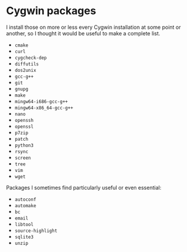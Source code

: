 Cygwin packages
===============

I install those on more or less every Cygwin installation at some point or
another, so I thought it would be useful to make a complete list.

* `cmake`
* `curl`
* `cygcheck-dep`
* `diffutils`
* `dos2unix`
* `gcc-g++`
* `git`
* `gnupg`
* `make`
* `mingw64-i686-gcc-g++`
* `mingw64-x86_64-gcc-g++`
* `nano`
* `openssh`
* `openssl`
* `p7zip`
* `patch`
* `python3`
* `rsync`
* `screen`
* `tree`
* `vim`
* `wget`

Packages I sometimes find particularly useful or even essential:

* `autoconf`
* `automake`
* `bc`
* `email`
* `libtool`
* `source-highlight`
* `sqlite3`
* `unzip`
